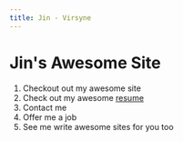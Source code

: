 ```yaml
---
title: Jin - Virsyne
---
```


# Jin's Awesome Site
 
1. Checkout out my awesome site
2. Check out my awesome [resume](/resume)
3. Contact me
4. Offer me a job
5. See me write awesome sites for you too